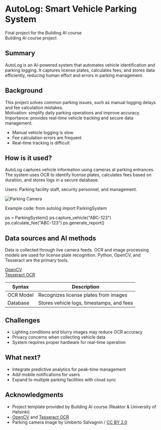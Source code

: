 # AutoLog: Smart Vehicle Parking System

Final project for the Building AI course  
Building AI course project

## Summary

AutoLog is an AI-powered system that automates vehicle identification and parking logging. It captures license plates, calculates fees, and stores data efficiently, reducing human effort and errors in parking management.

## Background

This project solves common parking issues, such as manual logging delays and fee calculation mistakes.  
Motivation: simplify daily parking operations and improve accuracy.  
Importance: provides real-time vehicle tracking and secure data management.

* Manual vehicle logging is slow
* Fee calculation errors are frequent
* Real-time tracking is difficult

## How is it used?

AutoLog captures vehicle information using cameras at parking entrances. The system uses OCR to identify license plates, calculates fees based on duration, and stores logs in a secure database.  

Users: Parking facility staff, security personnel, and management.  

![Parking Camera](images/parking_camera.jpg)

Example code:
from autolog import ParkingSystem

ps = ParkingSystem()
ps.capture_vehicle("ABC-123")
ps.calculate_fee("ABC-123")
ps.generate_report()


## Data sources and AI methods

Data is collected through live camera feeds. OCR and image processing models are used for license plate recognition. Python, OpenCV, and Tesseract are the primary tools.

[OpenCV](https://opencv.org)  
[Tesseract OCR](https://github.com/tesseract-ocr/tesseract)

| Syntax      | Description |
| ----------- | ----------- |
| OCR Model   | Recognizes license plates from images |
| Database   | Stores vehicle logs, timestamps, and fees |

## Challenges

* Lighting conditions and blurry images may reduce OCR accuracy
* Privacy concerns when collecting vehicle data
* System requires proper hardware for real-time operation

## What next?

* Integrate predictive analytics for peak-time management  
* Add mobile notifications for users  
* Expand to multiple parking facilities with cloud sync

## Acknowledgments

* Project template provided by Building AI course (Reaktor & University of Helsinki)  
* [OpenCV](https://opencv.org) and [Tesseract OCR](https://github.com/tesseract-ocr/tesseract)  
* Parking camera image by Umberto Salvagnin / [CC BY 2.0](https://creativecommons.org/licenses/by/2.0)

